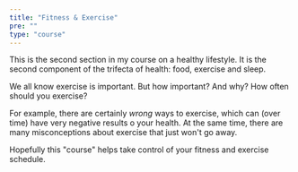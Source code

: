 ```yaml
---
title: "Fitness & Exercise"
pre: ""
type: "course"
---
```


This is the second section in my course on a healthy lifestyle. It is the second component of the trifecta of health: food, exercise and sleep.

We all know exercise is important. But how important? And why? How often should you exercise?

For example, there are certainly _wrong_ ways to exercise, which can (over time) have very negative results o your health. At the same time, there are many misconceptions about exercise that just won't go away.

Hopefully this "course" helps take control of your fitness and exercise schedule.
